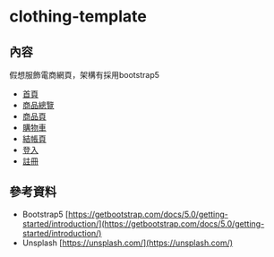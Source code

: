 # clothing-template

## 內容

假想服飾電商網頁，架構有採用bootstrap5

- [首頁](https://pepe1113.github.io/clothing-template/)
- [商品總覽](https://pepe1113.github.io/clothing-template/collections)
- [商品頁](https://pepe1113.github.io/clothing-template/products)
- [購物車](https://pepe1113.github.io/clothing-template/shoppingcart)
- [結帳頁](https://pepe1113.github.io/clothing-template/checkout)
- [登入](https://pepe1113.github.io/clothing-template/login)
- [註冊](https://pepe1113.github.io/clothing-template/signup)

## 參考資料

- Bootstrap5 [https://getbootstrap.com/docs/5.0/getting-started/introduction/](https://getbootstrap.com/docs/5.0/getting-started/introduction/)
- Unsplash [https://unsplash.com/](https://unsplash.com/)
